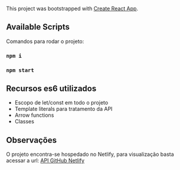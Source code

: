This project was bootstrapped with [Create React App](https://github.com/facebook/create-react-app).

## Available Scripts

Comandos para rodar o projeto:

### `npm i`
### `npm start`

## Recursos es6 utilizados
- Escopo de let/const em todo o projeto
- Template literals para tratamento da API
- Arrow functions
- Classes

## Observações

O projeto encontra-se hospedado no Netlify, para visualização basta acessar a url:
[API GitHub Netlify](https://pedrohenrick-api-github.netlify.com/)